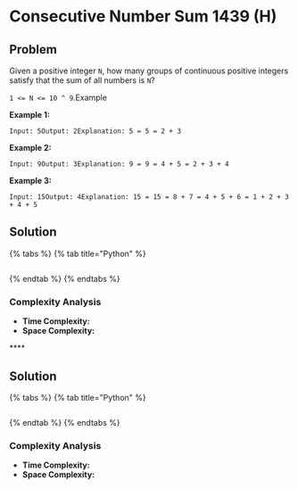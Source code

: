 # Consecutive Number Sum 1439 \(H\)

## Problem

Given a positive integer `N`, how many groups of continuous positive integers satisfy that the sum of all numbers is `N`?

`1 <= N <= 10 ^ 9`.Example

**Example 1:**

```text
Input: 5Output: 2Explanation: 5 = 5 = 2 + 3
```

**Example 2:**

```text
Input: 9Output: 3Explanation: 9 = 9 = 4 + 5 = 2 + 3 + 4
```

**Example 3:**

```text
Input: 15Output: 4Explanation: 15 = 15 = 8 + 7 = 4 + 5 + 6 = 1 + 2 + 3 + 4 + 5
```

## Solution 

{% tabs %}
{% tab title="Python" %}
```python

```
{% endtab %}
{% endtabs %}

### Complexity Analysis

* **Time Complexity:**
* **Space Complexity:**

\*\*\*\*

## Solution 

{% tabs %}
{% tab title="Python" %}
```python

```
{% endtab %}
{% endtabs %}

### Complexity Analysis

* **Time Complexity:**
* **Space Complexity:**

